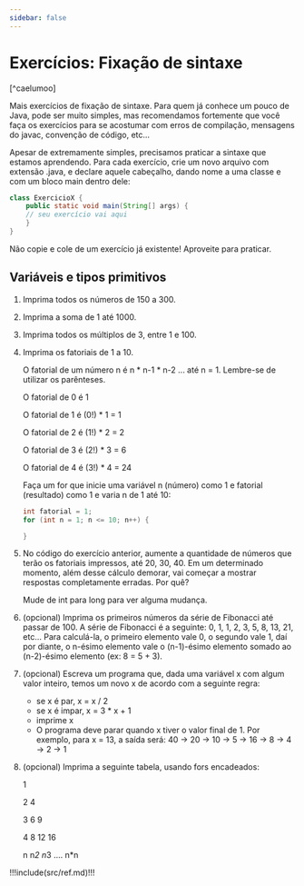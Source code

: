 ```yaml
---
sidebar: false
---
```


# Exercícios: Fixação de sintaxe 

[^caelumoo]

Mais exercícios de fixação de sintaxe. Para quem já conhece um pouco de Java, pode ser muito simples, mas recomendamos fortemente que você faça os exercícios para se acostumar com erros de compilação, mensagens do javac, convenção de código, etc...

Apesar de extremamente simples, precisamos praticar a sintaxe que estamos aprendendo. Para cada exercício, crie um novo arquivo com extensão .java, e declare aquele cabeçalho, dando nome a uma classe e com um bloco main dentro dele:

```java
class ExercicioX {
    public static void main(String[] args) {
    // seu exercício vai aqui
    }
}
```

Não copie e cole de um exercício já existente! Aproveite para praticar.


## Variáveis e tipos primitivos

1. Imprima todos os números de 150 a 300.
1. Imprima a soma de 1 até 1000.
1. Imprima todos os múltiplos de 3, entre 1 e 100.
1. Imprima os fatoriais de 1 a 10.
   
    O fatorial de um número n é n * n-1 * n-2 ... até n = 1. Lembre-se de utilizar os parênteses.
    
    O fatorial de 0 é 1
    
    O fatorial de 1 é (0!) * 1 = 1
    
    O fatorial de 2 é (1!) * 2 = 2
    
    O fatorial de 3 é (2!) * 3 = 6
    
    O fatorial de 4 é (3!) * 4 = 24
    
    Faça um for que inicie uma variável n (número) como 1 e fatorial (resultado) como 1 e varia n de 1 até 10:
    ```java
    int fatorial = 1;
    for (int n = 1; n <= 10; n++) {

    }
    ```
1. No código do exercício anterior, aumente a quantidade de números que terão os fatoriais impressos, até 20, 30, 40. Em um determinado momento, além desse cálculo demorar, vai começar a mostrar respostas completamente erradas. Por quê?

    Mude de int para long para ver alguma mudança.

1. (opcional) Imprima os primeiros números da série de Fibonacci até passar de 100. A série de Fibonacci é a seguinte: 0, 1, 1, 2, 3, 5, 8, 13, 21, etc... Para calculá-la, o primeiro elemento vale 0, o segundo vale 1, daí por diante, o n-ésimo elemento vale o (n-1)-ésimo elemento somado ao (n-2)-ésimo elemento (ex: 8 = 5 + 3).
1. (opcional) Escreva um programa que, dada uma variável x com algum valor inteiro, temos um novo x de acordo com a seguinte regra:
   - se x é par, x = x / 2
   - se x é impar, x = 3 * x + 1
   - imprime x
   - O programa deve parar quando x tiver o valor final de 1. Por exemplo, para x = 13, a saída será: 40 -> 20 -> 10 -> 5 -> 16 -> 8 -> 4 -> 2 -> 1

1. (opcional) Imprima a seguinte tabela, usando fors encadeados:

    1

    2 4

    3 6 9

    4 8 12 16

    n n*2 n*3 .... n*n


!!!include(src/ref.md)!!!
